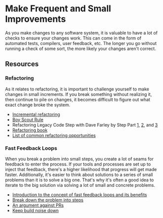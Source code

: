 # Make Frequent and Small Improvements

As you make changes to any software system, it is valuable to have a lot of checks to ensure your changes work. This can come in the form of automated tests, compilers, user feedback, etc. The longer you go without running a check of some sort, the more likely your changes aren't correct.

## Resources

### Refactoring

As it relates to refactoring, it is important to challenge yourself to make changes in small increments. If you break something without realizing it, then continue to pile on changes, it becomes difficult to figure out what exact change broke the system.

- [Incremental refactoring](https://github.com/97-things/97-things-every-programmer-should-know/tree/master/en/thing_06)
- [Boy Scout Rule](https://github.com/97-things/97-things-every-programmer-should-know/tree/master/en/thing_08)
- Refactoring Legacy Code Step with Dave Farley by Step Part [1](https://www.youtube.com/watch?v=p-oWHEfXEVs), [2](https://www.youtube.com/watch?v=NCjwUptCaLU), and [3](https://www.youtube.com/watch?v=3iirETgRaRc)
- [Refactoring book](https://www.amazon.com/Refactoring-Improving-Existing-Addison-Wesley-Signature/dp/0134757599)
- [List of common refactoring opportunities](https://refactoring.guru/refactoring/smells)

### Fast Feedback Loops

When you break a problem into small steps, you create a lot of seams for feedback to enter the process. If your tools and processes are set up to inject that feedback, there's a higher likelihood that progress will get made faster. Additionally, it's easier to think about solutions to a series of small problems than it is to solve a big one. That's why it's often a good idea to iterate to the big solution via solving a lot of small and concrete problems.

- [Introduction to the concept of fast feedback loops and its benefits](https://medium.com/@lucamezzalira/the-power-of-feedback-loops-f8e27e8ac25f)
- [Break down the problem into steps](https://github.com/97-things/97-things-every-programmer-should-know/tree/master/en/thing_47)
- [An argument against PRs](https://www.youtube.com/watch?v=ZlLZEQQBcFg)
- [Keep build noise down](https://github.com/97-things/97-things-every-programmer-should-know/tree/master/en/thing_42)
